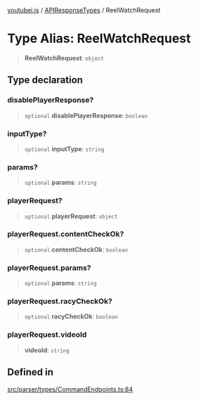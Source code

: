 [youtubei.js](../../../README.md) / [APIResponseTypes](../README.md) / ReelWatchRequest

# Type Alias: ReelWatchRequest

> **ReelWatchRequest**: `object`

## Type declaration

### disablePlayerResponse?

> `optional` **disablePlayerResponse**: `boolean`

### inputType?

> `optional` **inputType**: `string`

### params?

> `optional` **params**: `string`

### playerRequest?

> `optional` **playerRequest**: `object`

### playerRequest.contentCheckOk?

> `optional` **contentCheckOk**: `boolean`

### playerRequest.params?

> `optional` **params**: `string`

### playerRequest.racyCheckOk?

> `optional` **racyCheckOk**: `boolean`

### playerRequest.videoId

> **videoId**: `string`

## Defined in

[src/parser/types/CommandEndpoints.ts:84](https://github.com/LuanRT/YouTube.js/blob/e54e499ff553dab51e6d9d1aebc090b50fec29ba/src/parser/types/CommandEndpoints.ts#L84)
